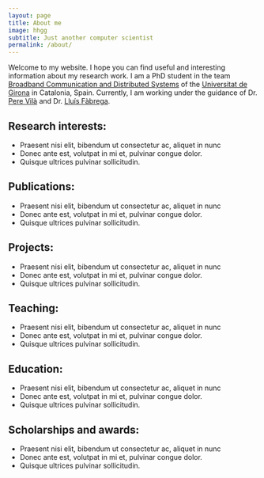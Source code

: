 ```yaml
---
layout: page
title: About me
image: hhgg
subtitle: Just another computer scientist
permalink: /about/
---
```


Welcome to my website. I hope you can find useful and interesting information about my research work. I am a PhD student in the team [Broadband Communication and Distributed Systems](http://bcds.udg.edu) of the [Universitat de Girona](udg.edu) in Catalonia, Spain. Currently, I am working under the guidance of Dr. [Pere Vilà](http://bcds.udg.edu/perev/doku.php) and Dr. [Lluís Fàbrega](www.udg.edu/personal/lluis.fabrega).

## Research interests:
- Praesent nisi elit, bibendum ut consectetur ac, aliquet in nunc
- Donec ante est, volutpat in mi et, pulvinar congue dolor.
- Quisque ultrices pulvinar sollicitudin.

## Publications:
- Praesent nisi elit, bibendum ut consectetur ac, aliquet in nunc
- Donec ante est, volutpat in mi et, pulvinar congue dolor.
- Quisque ultrices pulvinar sollicitudin.

## Projects:
- Praesent nisi elit, bibendum ut consectetur ac, aliquet in nunc
- Donec ante est, volutpat in mi et, pulvinar congue dolor.
- Quisque ultrices pulvinar sollicitudin.

## Teaching:
- Praesent nisi elit, bibendum ut consectetur ac, aliquet in nunc
- Donec ante est, volutpat in mi et, pulvinar congue dolor.
- Quisque ultrices pulvinar sollicitudin.

## Education:
- Praesent nisi elit, bibendum ut consectetur ac, aliquet in nunc
- Donec ante est, volutpat in mi et, pulvinar congue dolor.
- Quisque ultrices pulvinar sollicitudin.

## Scholarships and awards:
- Praesent nisi elit, bibendum ut consectetur ac, aliquet in nunc
- Donec ante est, volutpat in mi et, pulvinar congue dolor.
- Quisque ultrices pulvinar sollicitudin.